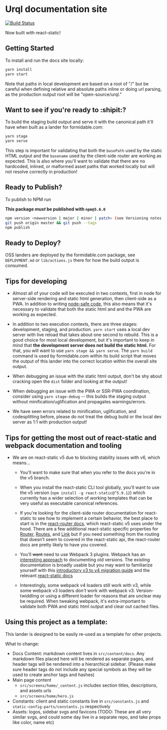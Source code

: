# Urql documentation site

[![Build Status](https://travis-ci.org/FormidableLabs/urql-docs.svg?branch=master)](https://travis-ci.org/FormidableLabs/urql-docs)

Now built with react-static!

## Getting Started

To install and run the docs site locally:

```bash
yarn install
yarn start
```
Note that paths in local development are based on a root of "/" but be careful when defining relative and absolute paths
inline or doing url parsing, as the production output root will be "open-source/urql."

## Want to see if you're ready to :shipit:?
To build the staging build output and serve it with the canonical path it'll have when built as a lander for formidable.com:
```bash
yarn stage
yarn serve
```
This step is important for validating that both the `basePath` used by the static HTML output and the `basename` used
by the client-side router are working as expected. This is also where you'll want to validate that there are no hardcoded,
inlined, or malformed asset paths that worked locally but will not resolve correctly in production!

## Ready to Publish?
To publish to NPM run

**This package _must_ be published with `npm@5.6.0`**

```bash
npm version <newversion | major | minor | patch> (see Versioning notes below)
git push origin master && git push --tags
npm publish
```

## Ready to Deploy?
OSS landers are deployed by the formidable.com package, see `DEPLOYMENT.md` or `lib/actions.js` there for how the build output is consumed.


## Tips for developing
* Almost all of your code will be executed in two contexts, first in node for server-side rendering and static html generation,
then client-side as a PWA. In addition to writing [node-safe code](https://github.com/nozzle/react-static/blob/master/docs/concepts.md#writing-universal-node-safe-code),
this also means that it's necessary to validate that both the static html and and the PWA are working as expected.

* In addition to two execution contexts, there are three stages: development, staging, and production. `yarn start` uses
a local dev server with live reload that takes about one second to rebuild. This is a good choice for most local development,
but it's important to keep in mind that **the development server does not build the static html.** For that, you will
want to use `yarn stage && yarn serve`. The `yarn build` command is used by formidable.com within its build script that
moves the output of this lander into the correct location within the overall site output.

* When debugging an issue with the static html output, don't be shy about cracking open the `dist` folder and looking at
the output!

* When debugging an issue with the PWA or SSR-PWA coordination, consider using `yarn stage-debug` -- this builds
the staging output without minification/uglification and propagates warnings/errors.

* We have seen errors related to minification, uglification, and codesplitting before, please do not treat the debug build
or the local dev server as 1:1 with production output!

## Tips for getting the most out of react-static and webpack documentation and tooling
* We are on react-static v5 due to blocking stability issues with v6, which means...

    * You'll want to make sure that when you refer to the docs you're in the v5 branch.

    * When you install the react-static CLI tool globally, you'll want to use the v5 version (`npm install -g react-static@^5.9.12`)
    which currently has a wider selection of working templates that can be very useful as executable canonical references.

    * If you're looking for the client-side router documentation for react-static to see how to implement a certain behavior,
     the best place to start is in the [react-router docs](https://reacttraining.com/react-router/web/api/), which
     react-static v5 uses under the hood. There are a few additional react-static specific properties for [Router](https://github.com/nozzle/react-static/blob/v5/docs/components.md#router),
     [Routes](https://github.com/nozzle/react-static/blob/v5/docs/components.md#routes), and [Link](https://github.com/nozzle/react-static/blob/v5/docs/components.md#link)
     but if you need something from the routing that doesn't seem to covered in the react-static api, the react-router
     docs are pretty likely to have you covered.

    * You'll ~~want~~ need to use Webpack 3 plugins. Webpack has an [interesting approach](https://github.com/webpack/webpack.js.org/issues/1854)
    to documenting old versions. The existing documentation is broadly usable but you may want to familiarize yourself
    with this [introductory v3 to v4 migration guide](https://webpack.js.org/migrate/4/) and the relevant [react-static
    docs](https://github.com/nozzle/react-static/blob/v5/docs/config.md#webpack)

    * Interestingly, some webpack v4 loaders still work with v3, while some webpack v3 loaders _don't_ work with webpack v3.
    Version-twiddling or using a different loader for reasons that are unclear may be required. When tweaking webpack,
    it's extra-important to validate both PWA and static html output and clear out cached files.

## Using this project as a template:

This lander is designed to be easily re-used as a template for other projects.

What to change:

- Docs Content: markdown content lives in `src/content/docs`. Any markdown files placed here will be rendered as separate pages, and header tags will be rendered into a hierarchical sidebar. (Please make sure header tags do not include any special symbols as they will be used to create anchor tags and hashes)
- Main page content
    - `src/screens/home/_content.js` includes section titles, descriptions, and assets urls
    - `src/screens/home/hero.js`
- Constants: client and static constants live in `src/constants.js` and `static-config-parts/constants.js` respectively
- Assets: logos, sidebar svgs and favicons (TODO: These are all very similar svgs, and could some day live in a separate repo, and take props like color, name etc)
